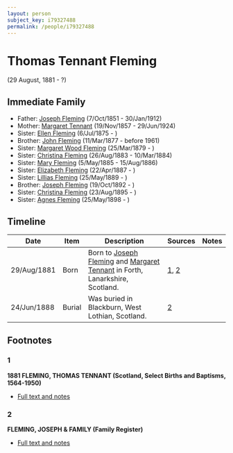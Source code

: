 ```yaml
---
layout: person
subject_key: i79327488
permalink: /people/i79327488
---
```


# Thomas Tennant Fleming
(29 August, 1881 - ?)

## Immediate Family

* Father: [Joseph Fleming](./@57117702@-joseph-fleming-b1851-10-7-d1912-1-30.md) (7/Oct/1851 - 30/Jan/1912)
* Mother: [Margaret Tennant](./@14002910@-margaret-tennant-b1857-11-19-d1924-6-29.md) (19/Nov/1857 - 29/Jun/1924)
* Sister: [Ellen Fleming](./@69831456@-ellen-fleming-b1875-7-6-d.md) (6/Jul/1875 - )
* Brother: [John Fleming](./@49475976@-john-fleming-b1877-3-11-d1961.md) (11/Mar/1877 - before 1961)
* Sister: [Margaret Wood Fleming](./@90221940@-margaret-wood-fleming-b1879-3-25-d.md) (25/Mar/1879 - )
* Sister: [Christina Fleming](./@85123390@-christina-fleming-b1883-8-26-d1884-3-10.md) (26/Aug/1883 - 10/Mar/1884)
* Sister: [Mary Fleming](./@54628435@-mary-fleming-b1885-5-5-d1886-8-15.md) (5/May/1885 - 15/Aug/1886)
* Sister: [Elizabeth Fleming](./@79236484@-elizabeth-fleming-b1887-4-22-d.md) (22/Apr/1887 - )
* Sister: [Lillias Fleming](./@39306088@-lillias-fleming-b1889-5-25-d.md) (25/May/1889 - )
* Brother: [Joseph Fleming](./@89747088@-joseph-fleming-b1892-10-19-d.md) (19/Oct/1892 - )
* Sister: [Christina Fleming](./@89446044@-christina-fleming-b1895-8-23-d.md) (23/Aug/1895 - )
* Sister: [Agnes Fleming](./@29204156@-agnes-fleming-b1898-5-25-d.md) (25/May/1898 - )

## Timeline

Date | Item | Description | Sources | Notes
---|---|---|---|---
29/Aug/1881 | Born | Born to [Joseph Fleming](./@57117702@-joseph-fleming-b1851-10-7-d1912-1-30.md) and [Margaret Tennant](./@14002910@-margaret-tennant-b1857-11-19-d1924-6-29.md) in Forth, Lanarkshire, Scotland. | [1](#1), [2](#2) | 
24/Jun/1888 | Burial | Was buried in Blackburn, West Lothian, Scotland. | [2](#2) | 

## Footnotes

### 1

**1881 FLEMING, THOMAS TENNANT (Scotland, Select Births and Baptisms, 1564-1950)**

* [Full text and notes](../sources/@39394474@-1881-fleming,-thomas-tennant-scotland,-select-births-and-baptisms,-1564-1950-.md)

### 2

**FLEMING, JOSEPH & FAMILY (Family Register)**

* [Full text and notes](../sources/@70335625@-fleming,-joseph-&-family-family-register-.md)

